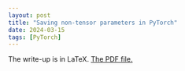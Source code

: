```yaml
---
layout: post
title: "Saving non-tensor parameters in PyTorch"
date: 2024-03-15
tags: [PyTorch]
---
```


The write-up is in LaTeX.
<a href="/_posts/2024-03-15-PyTorch-save-non-tensor-parameters/main.pdf" class="image fit">The PDF file.</a>